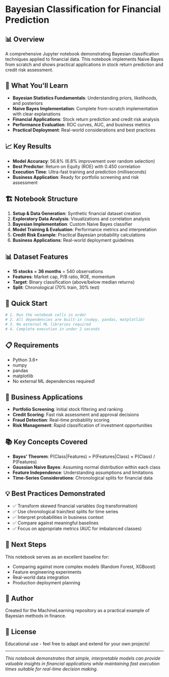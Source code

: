 # Bayesian Classification for Financial Prediction

## 📊 Overview
A comprehensive Jupyter notebook demonstrating Bayesian classification techniques applied to financial data. This notebook implements Naive Bayes from scratch and shows practical applications in stock return prediction and credit risk assessment.

## 🎯 What You'll Learn
- **Bayesian Statistics Fundamentals**: Understanding priors, likelihoods, and posteriors
- **Naive Bayes Implementation**: Complete from-scratch implementation with clear explanations
- **Financial Applications**: Stock return prediction and credit risk analysis
- **Performance Evaluation**: ROC curves, AUC, and business metrics
- **Practical Deployment**: Real-world considerations and best practices

## 📈 Key Results
- **Model Accuracy**: 56.8% (6.8% improvement over random selection)
- **Best Predictor**: Return on Equity (ROE) with 0.450 correlation
- **Execution Time**: Ultra-fast training and prediction (milliseconds)
- **Business Application**: Ready for portfolio screening and risk assessment

## 🏗️ Notebook Structure
1. **Setup & Data Generation**: Synthetic financial dataset creation
2. **Exploratory Data Analysis**: Visualizations and correlation analysis
3. **Bayesian Implementation**: Custom Naive Bayes classifier
4. **Model Training & Evaluation**: Performance metrics and interpretation
5. **Credit Risk Example**: Practical Bayesian probability calculations
6. **Business Applications**: Real-world deployment guidelines

## 📊 Dataset Features
- **15 stocks** × **36 months** = 540 observations
- **Features**: Market cap, P/B ratio, ROE, momentum
- **Target**: Binary classification (above/below median returns)
- **Split**: Chronological (70% train, 30% test)

## 🚀 Quick Start
```python
# 1. Run the notebook cells in order
# 2. All dependencies are built-in (numpy, pandas, matplotlib)
# 3. No external ML libraries required
# 4. Complete execution in under 2 seconds
```

## 📋 Requirements
- Python 3.6+
- numpy
- pandas
- matplotlib
- No external ML dependencies required!

## 🎯 Business Applications
- **Portfolio Screening**: Initial stock filtering and ranking
- **Credit Scoring**: Fast risk assessment and approval decisions
- **Fraud Detection**: Real-time probability scoring
- **Risk Management**: Rapid classification of investment opportunities

## 📚 Key Concepts Covered
- **Bayes' Theorem**: P(Class|Features) = P(Features|Class) × P(Class) / P(Features)
- **Gaussian Naive Bayes**: Assuming normal distribution within each class
- **Feature Independence**: Understanding assumptions and limitations
- **Time-Series Considerations**: Chronological splits for financial data

## 💡 Best Practices Demonstrated
- ✅ Transform skewed financial variables (log transformation)
- ✅ Use chronological train/test splits for time series
- ✅ Interpret probabilities in business context
- ✅ Compare against meaningful baselines
- ✅ Focus on appropriate metrics (AUC for imbalanced classes)

## 🔄 Next Steps
This notebook serves as an excellent baseline for:
- Comparing against more complex models (Random Forest, XGBoost)
- Feature engineering experiments
- Real-world data integration
- Production deployment planning

## 📝 Author
Created for the MachineLearning repository as a practical example of Bayesian methods in finance.

## 📄 License
Educational use - feel free to adapt and extend for your own projects!

---

*This notebook demonstrates that simple, interpretable models can provide valuable insights in financial applications while maintaining fast execution times suitable for real-time decision making.*